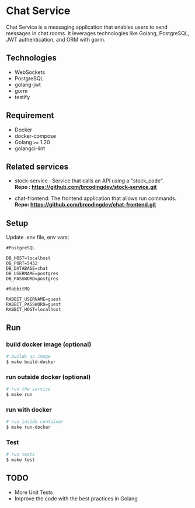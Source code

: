 # Chat Service

Chat Service is a messaging application that enables users to send messages in chat rooms. It leverages technologies like Golang, PostgreSQL, JWT authentication, and ORM with gorm.

## Technologies
- WebSockets
- PostgreSQL
- golang-jwt
- gorm
- testify


## Requirement
- Docker
- docker-compose
- Golang `>=` 1.20
- golangci-lint


## Related services
- stock-service : Service that calls an API using a "stock_code".  <br/>
  <b>Repo : https://github.com/brcodingdev/stock-service.git </b>


- chat-frontend: The frontend application that allows run commands. <br/>
  <b>Repo: https://github.com/brcodingdev/chat-frontend.git </b>

## Setup
Update .env file, env vars:

```
#PostgreSQL

DB_HOST=localhost
DB_PORT=5432
DB_DATABASE=chat
DB_USERNAME=postgres
DB_PASSWORD=postgres
 
#RabbitMQ  

RABBIT_USERNAME=guest
RABBIT_PASSWORD=guest
RABBIT_HOST=localhost
```

## Run

### build docker image (optional)

```bash
# builds an image
$ make build-docker
```

### run outside docker (optional)

```bash
# run the service
$ make run
```

### run with docker

```bash
# run inside container
$ make run-docker
```

### Test

```bash
# run tests
$ make test
```

## TODO
 - More Unit Tests
 - Improve the code with the best practices in Golang